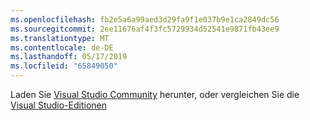 ```yaml
---
ms.openlocfilehash: fb2e5a6a99aed3d29fa9f1e037b9e1ca2849dc56
ms.sourcegitcommit: 2ee11676af4f3fc5729934d52541e9871fb43ee9
ms.translationtype: MT
ms.contentlocale: de-DE
ms.lasthandoff: 05/17/2019
ms.locfileid: "65849050"
---
```

Laden Sie [Visual Studio Community](https://visualstudio.microsoft.com/vs/community/) herunter, oder vergleichen Sie die [Visual Studio-Editionen](https://www.visualstudio.com/vs-2015-product-editions)